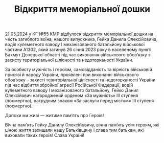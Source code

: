 ﻿---
title: Відкриття меморіальної дошки
---

21.05.2024 у КГ №55 КМР відбулося відкриття меморіальної дошки на честь загиблого воїна, нашого випускника, Гейка Данила Олексійовича, водія кулеметного взводу І механізованого батальйону військової частини А1302, який загинув 26 січня 2023 року в населеному пункті Бахмут Донецької області під час виконання військового обов’язку з захисту територіальної цілісності та недоторканості України.

За особисту мужність і героїзм, самовідданість та вірність військовій присязі й народу України, проявлені при виконанні військового обов’язку – захисті територіальної цілісності та недоторканості України під час відбиття збройної агресії Російської Федерації, водій кулеметного взводу І механізованого батальйону, Гейко Данил Олексійович нагороджений орденом «За мужність» ІІІ ступеня (посмертно), нагрудним знаком «За заслуги перед містом» III ступеня (посмертно).

Допоки ми живі — житиме пам’ять про Героїв!

Вічна пам'ять Гейку Данилу Олексійовичу, вічна пам’ять усім героям, які ціною життя захищали нашу Батьківщину і слава тим батькам, які виховали таких героїв! Слава Україні!

<slideshow />
